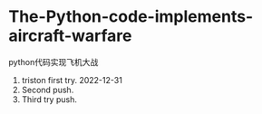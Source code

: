 # The-Python-code-implements-aircraft-warfare
python代码实现飞机大战
 1. triston first try. 2022-12-31
 2. Second push.
 3. Third try push.
